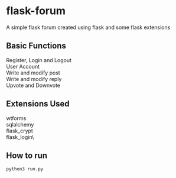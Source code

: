 # flask-forum
A simple flask forum created using flask and some flask extensions


## Basic Functions
Register, Login and Logout\
User Account\
Write and modify post <br />
Write and modify reply <br />
Upvote and Downvote

## Extensions Used
wtforms\
sqlalchemy\
flask_crypt\
flask_login\
## How to run
```
python3 run.py
```

